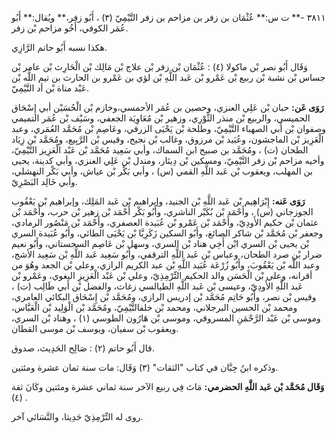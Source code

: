 ٣٨١١ -** ت س:** عُثْمَان بن زفر بن مزاحم بن زفر التَّيْمِيّ (٣) ، أَبُو زفر،** ويُقال:** أَبُو عُمَر الكوفي، أَخُو مزاحم بْن زفر.

هكذا نسبه أَبُو حاتم الرَّازِي.

وَقَال أَبُو نصر بْن ماكولا (٤) : عُثْمَان بْن زفر بْن علاج بْن مَالِك بْن الْحَارِث بْن عامر بْن جساس بْن نشبة بْن ربيع بْن عَمْرو بْن عَبد اللَّهِ بْن لؤي بن عَمْرو بن الحارث بن تيم اللَّه بْن عَبْد مناة بْن أد التَّيْمِيّ.

**رَوَى عَن:** حبان بْن عَلِي العنزي، وحصين بن عُمَر الأحمسي،وخازم بْن الْحُسَيْن أبي إِسْحَاق الحميسي، والربيع بْن منذر الثَّوْرِي، وزهير بْن مُعَاوِيَة الجعفي، وسَيْف بْن عُمَر التميمي وصفوان بْن أَبي الصهباء التَّيْمِيّ، وطلحة بْن يَحْيَى الزرقي، وعَاصِم بْن مُحَمَّد العُمَري، وعبد الْعَزِيز بْن الماجشون، وعُبَيد بْن مرزوق، وغالب بْن نجيح، وقيس بْن الرَّبِيع، ومُحَمَّد بْن زِيَاد الطحان (ت) ، ومُحَمَّد بن صبيح ابن السماك، وأبي سَعِيد مُحَمَّد بْن عَبْد الْعَزِيز التَّيْمِيّ، وأخيه مزاحم بْن زفر التَّيْمِيّ، ومسكين بْن دِينَار، ومندل بْن عَلِي العنزي، وأبي كدينة، يحيى بن المهلب، ويعقوب بْن عَبد اللَّهِ القمي (س) ، وأبي بَكْر بْن عياش، وأبي بَكْر النهشلي، وأبي خَالِد البَصْرِيّ.

**رَوَى عَنه:** إِبْرَاهِيم بْن عَبد اللَّهِ بْن الجنيد، وإبراهيم بْن عَبد المَلِك، وإبراهيم بْن يَعْقُوب الجوزجاني (س) ، وأَحْمَد بْن بُكَيْر الناشري، وأَبُو بَكْر أَحْمَد بْن زهير بْن حرب، وأَحْمَد بْن عثمان بْن حكيم الأَودِيّ، وأَحْمَد بْن عَمْرو بْن عُبَيدة العصفري، وأَحْمَد بْن مَنْصُور الرمادي، وجعفر بْن مُحَمَّد بْن شاكر الصائغ، وأَبُو السكين زَكَرِيَّا بْن يَحْيَى الطائي، وأَبُو عُبَيدة السري بْن يحيى بْن السري ابْن أَخِي هناد بْن السري، وسهل بْن عَاصِم السجستاني، وأَبُو نعيم ضرار بْن صرد الطحان، وعباس بْن عَبد اللَّهِ الترقفي، وأَبُو سَعِيد عَبد اللَّهِ بْن سَعِيد الأشج، وعبد اللَّه بْن يَعْقُوبَ، وأَبُو زُرْعَة عُبَيد اللَّهِ بْن عبد الكريم الرازي، وعلي بْن الجعد وهُوَ من أقرانه، وعلي بْن الْحَسَن والد الحكيم التِّرْمِذِيّ، وعلي بْن عَبْد الْعَزِيزِ البغوي، وعَمْرو بْن عَبد اللَّهِ الأَودِيّ، وعيسى بْن عَبد اللَّهِ الطيالسي زغاث، والفضل بْن أَبي طَالِب (ت) ، وقيس بْن نصر، وأَبُو حَاتِم مُحَمَّد بْن إدريس الرازي، ومُحَمَّد بْن إِسْحَاق البكائي العامري، ومحمد بْن الحسين البرجلاني، ومحمد بْن خلفالتَّيْمِيّ، ومُحَمَّد بْن الْوَلِيد بْن الْعَبَّاس، وموسى بْن عَبْد الرَّحْمَنِ المسروقي، وموسى بْن هَارُون الطوسي (١) ، وهناد بْن السري، ويعقوب بْن سفيان، ويوسف بْن موسى القطان.

قال أَبُو حاتم (٢) : صَالِح الحَدِيث، صدوق.

وذكره ابنُ حِبَّان في كتاب "الثقات" (٣) وَقَال: مات سنة ثمان عشرة ومئتين.

**وَقَال مُحَمَّد بْن عَبد اللَّهِ الحضرمي:** مَاتَ فِي ربيع الآخر سنة ثماني عشرة ومئتين وكَانَ ثقة (٤) .

روى له التِّرْمِذِيّ حَدِيثا، والنَّسَائي آخر.